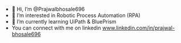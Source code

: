 - 👋 Hi, I’m @Prajwalbhosale696
- 👀 I’m interested in  Robotic Process Automation (RPA)
- 🌱 I’m currently learning UiPath & BluePrism
- You can connect with me on linkedin www.linkedin.com/in/prajwal-bhosale696



<!---
Prajwalbhosale696/Prajwalbhosale696 is a ✨ special ✨ repository because its `README.md` (this file) appears on your GitHub profile.
You can click the Preview link to take a look at your changes.
--->
